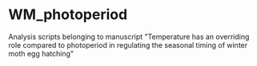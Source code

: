 # WM_photoperiod
Analysis scripts belonging to manuscript "Temperature has an overriding role compared to photoperiod in regulating the seasonal timing of winter moth egg hatching"
